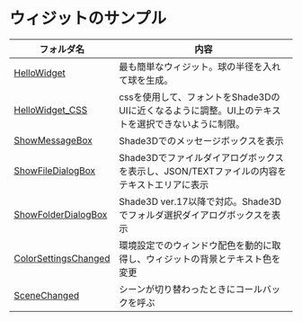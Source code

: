 # ウィジットのサンプル

|フォルダ名|内容|
|--|--|
|[HelloWidget](./HelloWidget)|最も簡単なウィジット。球の半径を入れて球を生成。|
|[HelloWidget_CSS](./HelloWidget_CSS)|cssを使用して、フォントをShade3DのUIに近くなるように調整。UI上のテキストを選択できないように制限。|
|[ShowMessageBox](./ShowMessageBox)|Shade3Dでのメッセージボックスを表示|
|[ShowFileDialogBox](./ShowFileDialogBox)|Shade3Dでファイルダイアログボックスを表示し、JSON/TEXTファイルの内容をテキストエリアに表示|
|[ShowFolderDialogBox](./ShowFolderDialogBox)|Shade3D ver.17以降で対応。Shade3Dでフォルダ選択ダイアログボックスを表示|
|[ColorSettingsChanged](./ColorSettingsChanged)|環境設定でのウィンドウ配色を動的に取得し、ウィジットの背景とテキスト色を変更|
|[SceneChanged](./SceneChanged)|シーンが切り替わったときにコールバックを呼ぶ|
